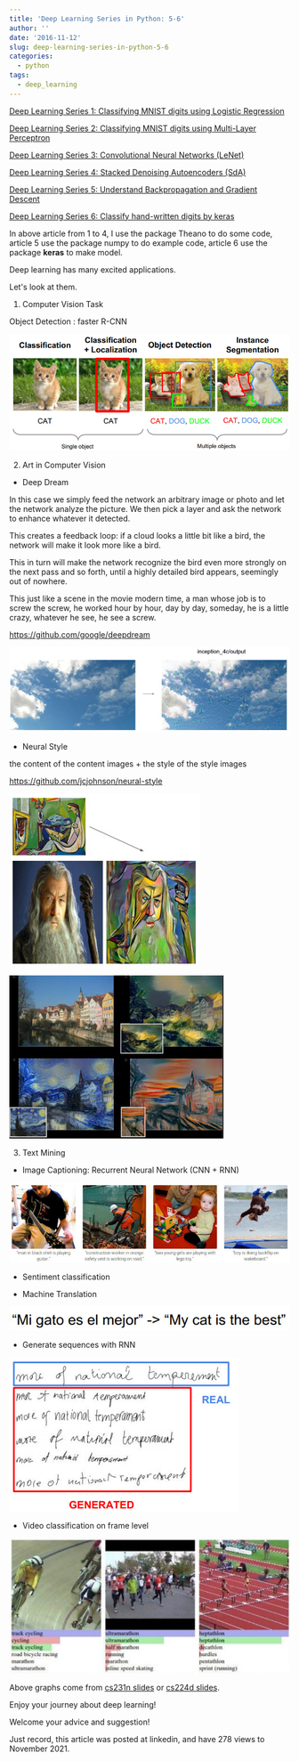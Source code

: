 ```yaml
---
title: 'Deep Learning Series in Python: 5-6'
author: ''
date: '2016-11-12'
slug: deep-learning-series-in-python-5-6
categories:
  - python
tags:
  - deep_learning
---
```


[Deep Learning Series 1: Classifying MNIST digits using Logistic Regression](https://nbviewer.org/github/yishi/Deep-Learning-Series-in-Python/blob/master/deep_learning_series_1.ipynb)

[Deep Learning Series 2: Classifying MNIST digits using Multi-Layer Perceptron](https://nbviewer.org/github/yishi/Deep-Learning-Series-in-Python/blob/master/deep_learning_series_2.ipynb)

[Deep Learning Series 3: Convolutional Neural Networks (LeNet)](https://nbviewer.org/github/yishi/Deep-Learning-Series-in-Python/blob/master/deep_learning_series_3.ipynb)

[Deep Learning Series 4: Stacked Denoising Autoencoders (SdA)](https://nbviewer.org/github/yishi/Deep-Learning-Series-in-Python/blob/master/deep_learning_series_4.ipynb)

[Deep Learning Series 5: Understand Backpropagation and Gradient Descent](http://nbviewer.jupyter.org/github/yishi/Deep-Learning-Series-in-Python/blob/master/deep_learning_series_5.ipynb)

[Deep Learning Series 6: Classify hand-written digits by keras](http://nbviewer.jupyter.org/github/yishi/Deep-Learning-Series-in-Python/blob/master/deep_learning_series_6.ipynb)

In above article from 1 to 4, I use the package Theano to do some code, article 5 use the package numpy to do example code, article 6 use the package **keras** to make model.

Deep learning has many excited applications.

Let's look at them.

1. Computer Vision Task

Object Detection : faster R-CNN  

![](images/1.jpg)

2. Art in Computer Vision

+ Deep Dream

In this case we simply feed the network an arbitrary image or photo and let the network analyze the picture. We then pick a layer and ask the network to enhance whatever it detected. 

This creates a feedback loop: if a cloud looks a little bit like a bird, the network will make it look more like a bird.

This in turn will make the network recognize the bird even more strongly on the next pass and so forth, until a highly detailed bird appears, seemingly out of nowhere.

This just like a scene in the movie modern time, a man whose job is to screw the screw, he worked hour by hour, day by day, someday, he is a little crazy, whatever he see, he see a screw.

https://github.com/google/deepdream 

![](images/2.jpg)


+ Neural Style

the content of the content images + the style of the style images

https://github.com/jcjohnson/neural-style 

![](images/3.jpg)

![](images/4.jpg)

3. Text Mining

+ Image Captioning: Recurrent Neural Network (CNN + RNN)

![](images/5.jpg)

+ Sentiment classification

+ Machine Translation

![](images/6.jpg)

+ Generate sequences with RNN  

![](images/7.jpg)

+ Video classification on frame level  

![](images/8.jpg)

Above graphs come from [cs231n slides](http://vision.stanford.edu/teaching/cs231n/syllabus.html)  or [cs224d slides](http://cs224d.stanford.edu/syllabus.html).

Enjoy your journey about deep learning!

Welcome your advice and suggestion!

Just record, this article was posted at linkedin, and have 278 views to November 2021.

